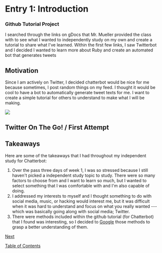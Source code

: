 # Entry 1: Introduction
### Github Tutorial Project

I searched through the links on gDocs that Mr. Mueller provided the class with to see what I wanted to independently study on my own and create a tutorial to share what I've learned. Within the first few links, I saw Twitterbot and I decided I wanted to learn more about Ruby and create an automated bot that generates tweets

## Motivation

Since I am actively on Twitter, I decided chatterbot would be nice for me because sometimes, I post random things on my feed. I thought it would be cool to have a bot to automatically generate tweet texts for me. I want to create a simple tutorial for others to understand to make what I will be making.

<img src="twitterbot.png">

## Twitter On The Go! / First Attempt


## Takeaways

Here are some of the takeaways that I had throughout my independent study for Chatterbot:

1. Over the pass three days of week 1, I was so stressed because I still haven't picked a independent study topic to study. There were so many factors to choose from and I want to learn so much, but I wanted to select something that I was comfortable with and I'm also capable of doing. 
2. I addressed my interests to myself and I thought something to do with social media, music, or hacking would interest me, but it was difficult when it was hard to understand and focus on what you really wanted --- which was basically going along with social media; Twitter.
3. There were methods included within the github tutorial (for Chatterbot) that I found was interesting, so I decided to [Google](www.google.com) those methods to grasp a better understanding of them.


[Next](entry02-beginning.md)

[Table of Contents](../README.md)